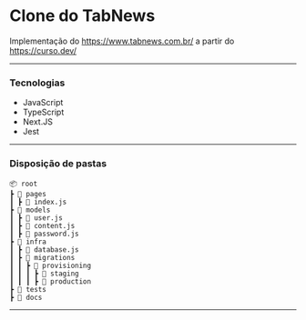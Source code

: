 # Clone do TabNews

Implementação do https://www.tabnews.com.br/ a partir do https://curso.dev/

---

### Tecnologias

- JavaScript
- TypeScript
- Next.JS
- Jest

---

### Disposição de pastas

```
📦 root
┣ 📂 pages
┃ ┣ 📄 index.js
┣ 📂 models
┃ ┣ 📄 user.js
┃ ┣ 📄 content.js
┃ ┣ 📄 password.js
┣ 📂 infra
┃ ┣ 📄 database.js
┃ ┣ 📂 migrations
┃ ┃ ┣ 📂 provisioning
┃ ┃ ┃ ┣ 📂 staging
┃ ┃ ┃ ┣ 📂 production
┣ 📂 tests
┣ 📂 docs
```

---
